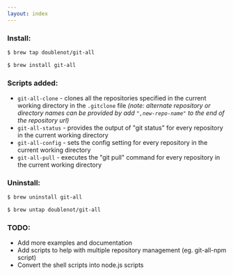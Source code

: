 ```yaml
---
layout: index
---
```


### Install:

```bash
$ brew tap doublenot/git-all
```

```bash
$ brew install git-all
```

### Scripts added:

- `git-all-clone` - clones all the repositories specified in the current working directory in the `.gitclone` file _(note: alternate repository or directory names can be provided by add `",new-repo-name"` to the end of the repository url)_
- `git-all-status` - provides the output of "git status" for every repository in the current working directory
- `git-all-config` - sets the config setting for every repository in the current working directory
- `git-all-pull` - executes the "git pull" command for every repository in the current working directory

### Uninstall:

```bash
$ brew uninstall git-all
```

```bash
$ brew untap doublenot/git-all
```

### TODO:

- Add more examples and documentation
- Add scripts to help with multiple repository management (eg. git-all-npm script)
- Convert the shell scripts into node.js scripts
